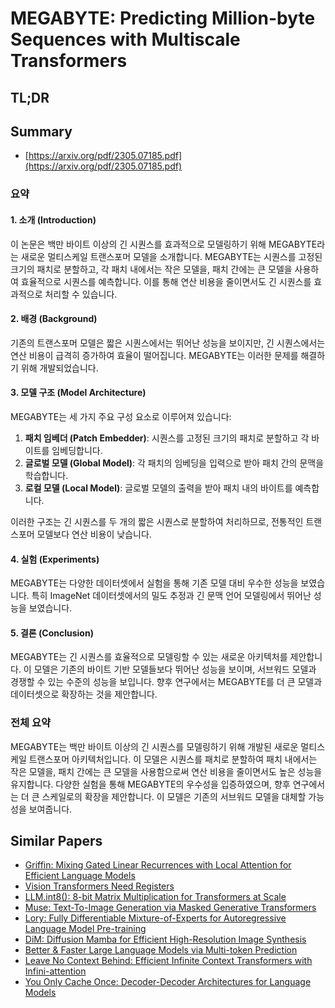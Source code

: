 # MEGABYTE: Predicting Million-byte Sequences with Multiscale Transformers
## TL;DR
## Summary
- [https://arxiv.org/pdf/2305.07185.pdf](https://arxiv.org/pdf/2305.07185.pdf)

### 요약

#### 1. 소개 (Introduction)
이 논문은 백만 바이트 이상의 긴 시퀀스를 효과적으로 모델링하기 위해 MEGABYTE라는 새로운 멀티스케일 트랜스포머 모델을 소개합니다. MEGABYTE는 시퀀스를 고정된 크기의 패치로 분할하고, 각 패치 내에서는 작은 모델을, 패치 간에는 큰 모델을 사용하여 효율적으로 시퀀스를 예측합니다. 이를 통해 연산 비용을 줄이면서도 긴 시퀀스를 효과적으로 처리할 수 있습니다.

#### 2. 배경 (Background)
기존의 트랜스포머 모델은 짧은 시퀀스에서는 뛰어난 성능을 보이지만, 긴 시퀀스에서는 연산 비용이 급격히 증가하여 효율이 떨어집니다. MEGABYTE는 이러한 문제를 해결하기 위해 개발되었습니다.

#### 3. 모델 구조 (Model Architecture)
MEGABYTE는 세 가지 주요 구성 요소로 이루어져 있습니다:
1. **패치 임베더 (Patch Embedder)**: 시퀀스를 고정된 크기의 패치로 분할하고 각 바이트를 임베딩합니다.
2. **글로벌 모델 (Global Model)**: 각 패치의 임베딩을 입력으로 받아 패치 간의 문맥을 학습합니다.
3. **로컬 모델 (Local Model)**: 글로벌 모델의 출력을 받아 패치 내의 바이트를 예측합니다.

이러한 구조는 긴 시퀀스를 두 개의 짧은 시퀀스로 분할하여 처리하므로, 전통적인 트랜스포머 모델보다 연산 비용이 낮습니다.

#### 4. 실험 (Experiments)
MEGABYTE는 다양한 데이터셋에서 실험을 통해 기존 모델 대비 우수한 성능을 보였습니다. 특히 ImageNet 데이터셋에서의 밀도 추정과 긴 문맥 언어 모델링에서 뛰어난 성능을 보였습니다.

#### 5. 결론 (Conclusion)
MEGABYTE는 긴 시퀀스를 효율적으로 모델링할 수 있는 새로운 아키텍처를 제안합니다. 이 모델은 기존의 바이트 기반 모델들보다 뛰어난 성능을 보이며, 서브워드 모델과 경쟁할 수 있는 수준의 성능을 보입니다. 향후 연구에서는 MEGABYTE를 더 큰 모델과 데이터셋으로 확장하는 것을 제안합니다.

### 전체 요약
MEGABYTE는 백만 바이트 이상의 긴 시퀀스를 모델링하기 위해 개발된 새로운 멀티스케일 트랜스포머 아키텍처입니다. 이 모델은 시퀀스를 패치로 분할하여 패치 내에서는 작은 모델을, 패치 간에는 큰 모델을 사용함으로써 연산 비용을 줄이면서도 높은 성능을 유지합니다. 다양한 실험을 통해 MEGABYTE의 우수성을 입증하였으며, 향후 연구에서는 더 큰 스케일로의 확장을 제안합니다. 이 모델은 기존의 서브워드 모델을 대체할 가능성을 보여줍니다.

## Similar Papers
- [Griffin: Mixing Gated Linear Recurrences with Local Attention for Efficient Language Models](2402.19427.md)
- [Vision Transformers Need Registers](2309.16588.md)
- [LLM.int8(): 8-bit Matrix Multiplication for Transformers at Scale](2208.07339.md)
- [Muse: Text-To-Image Generation via Masked Generative Transformers](2301.00704.md)
- [Lory: Fully Differentiable Mixture-of-Experts for Autoregressive Language Model Pre-training](2405.03133.md)
- [DiM: Diffusion Mamba for Efficient High-Resolution Image Synthesis](2405.14224.md)
- [Better & Faster Large Language Models via Multi-token Prediction](2404.19737.md)
- [Leave No Context Behind: Efficient Infinite Context Transformers with Infini-attention](2404.07143.md)
- [You Only Cache Once: Decoder-Decoder Architectures for Language Models](2405.05254.md)
